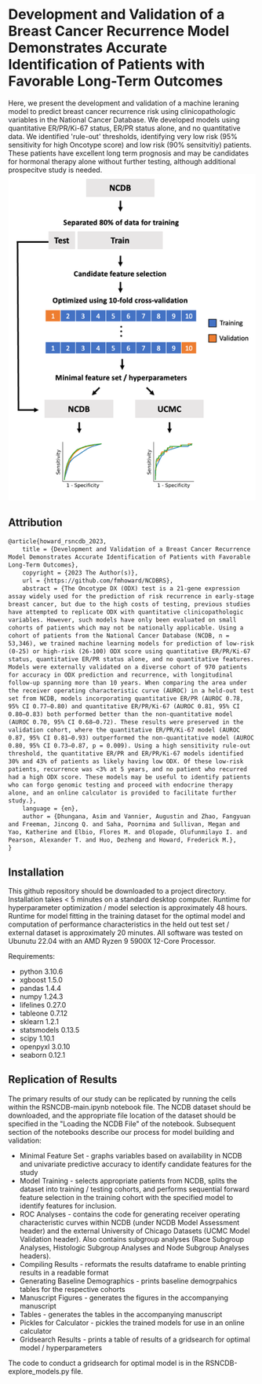 # Development and Validation of a Breast Cancer Recurrence Model Demonstrates Accurate Identification of Patients with Favorable Long-Term Outcomes
Here, we present the development and validation of a machine leraning model to predict breast cancer recurrence risk using clinicopathologic variables in the National Cancer Database. We developed models using quantitative ER/PR/Ki-67 status, ER/PR status alone, and no quantitative data. We identified 'rule-out' thresholds, identifying very low risk (95% sensitivity for high Oncotype score) and low risk (90% sensitvitiy) patients. These patients have excellent long term prognosis and may be candidates for hormonal therapy alone without further testing, although additional prospecitve study is needed.
<br>
<img src="https://github.com/fmhoward/NCDBRS/blob/main/overview.png?raw=true" width="600">

## Attribution
```
@article{howard_rsncdb_2023,
	title = {Development and Validation of a Breast Cancer Recurrence Model Demonstrates Accurate Identification of Patients with Favorable Long-Term Outcomes},
	copyright = {2023 The Author(s)},
	url = {https://github.com/fmhoward/NCDBRS},
	abstract = {The Oncotype DX (ODX) test is a 21-gene expression assay widely used for the prediction of risk recurrence in early-stage breast cancer, but due to the high costs of testing, previous studies have attempted to replicate ODX with quantitative clinicopathologic variables. However, such models have only been evaluated on small cohorts of patients which may not be nationally applicable. Using a cohort of patients from the National Cancer Database (NCDB, n = 53,346), we trained machine learning models for prediction of low-risk (0-25) or high-risk (26-100) ODX score using quantitative ER/PR/Ki-67 status, quantitative ER/PR status alone, and no quantitative features. Models were externally validated on a diverse cohort of 970 patients for accuracy in ODX prediction and recurrence, with longitudinal follow-up spanning more than 10 years. When comparing the area under the receiver operating characteristic curve (AUROC) in a held-out test set from NCDB, models incorporating quantitative ER/PR (AUROC 0.78, 95% CI 0.77–0.80) and quantitative ER/PR/Ki-67 (AUROC 0.81, 95% CI 0.80–0.83) both performed better than the non-quantitative model (AUROC 0.70, 95% CI 0.68–0.72). These results were preserved in the validation cohort, where the quantitative ER/PR/Ki-67 model (AUROC 0.87, 95% CI 0.81–0.93) outperformed the non-quantitative model (AUROC 0.80, 95% CI 0.73–0.87, p = 0.009). Using a high sensitivity rule-out threshold, the quantitative ER/PR and ER/PR/Ki-67 models identified 30% and 43% of patients as likely having low ODX. Of these low-risk patients, recurrence was <3% at 5 years, and no patient who recurred had a high ODX score. These models may be useful to identify patients who can forgo genomic testing and proceed with endocrine therapy alone, and an online calculator is provided to facilitate further study.},
	language = {en},
	author = {Dhungana, Asim and Vannier, Augustin and Zhao, Fangyuan and Freeman, Jincong Q. and Saha, Poornima and Sullivan, Megan and Yao, Katherine and Elbio, Flores M. and Olopade, Olufunmilayo I. and Pearson, Alexander T. and Huo, Dezheng and Howard, Frederick M.},
}

```

## Installation
This github repository should be downloaded to a project directory. Installation takes < 5 minutes on a standard desktop computer. Runtime for hyperparameter optimization / model selection is approximately 48 hours. Runtime for model fitting in the training dataset for the optimal model and computation of performance characteristics in the held out test set / external dataset is approximately 20 minutes. All software was tested on Ubunutu 22.04 with an AMD Ryzen 9 5900X 12-Core Processor.

Requirements:
* python 3.10.6
* xgboost 1.5.0
* pandas 1.4.4
* numpy 1.24.3
* lifelines 0.27.0
* tableone 0.7.12
* sklearn 1.2.1
* statsmodels 0.13.5
* scipy 1.10.1
* openpyxl 3.0.10
* seaborn 0.12.1

## Replication of Results
The primary results of our study can be replicated by running the cells within the RSNCDB-main.ipynb notebook file. The NCDB dataset should be downloaded, and the appropriate file location of the dataset should be specified in the "Loading the NCDB File" of the notebook. Subsequent section of the notebooks describe our process for model building and validation:

* Minimal Feature Set - graphs variables based on availability in NCDB and univariate predictive accuracy to identify candidate features for the study
* Model Training - selects appropriate patients from NCDB, splits the dataset into training / testing cohorts, and performs sequential forward feature selection in the training cohort with the specified model to identify features for inclusion. 
* ROC Analyses - contains the code for generating receiver operating characteristic curves within NCDB (under NCDB Model Assessment header) and the external University of Chicago Datasets (UCMC Model Validation header). Also contains subgroup analyses (Race Subgroup Analyses, Histologic Subgroup Analyses and Node Subgroup Analyses headers). 
* Compiling Results - reformats the results dataframe to enable printing results in a readable format
* Generating Baseline Demographics - prints baseline demogrpahics tables for the respective cohorts
* Manuscript Figures - generates the figures in the accompanying manuscript
* Tables - generates the tables in the accompanying manuscript
* Pickles for Calculator - pickles the trained models for use in an online calculator
* Gridsearch Results - prints a table of results of a gridsearch for optimal model / hyperparameters

The code to conduct a gridsearch for optimal model is in the RSNCDB-explore_models.py file.
